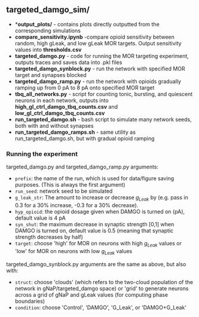 ## targeted_damgo_sim/
- ***output_plots/** - contains plots directly outputted from the corresponding simulations
- **compare_sensitivity.ipynb** -compare opioid sensitivity between random, high gLeak, and low gLeak MOR targets. Output sensitivity values into **thresholds.csv**
- **targeted_damgo.py** - code for running the MOR targeting experiment, outputs traces and saves data into .pkl files
- **targeted_damgo_synblock.py** - run the network with specified MOR target and synapses blocked
- **targeted_damgo_ramp.py** - run the network with opioids gradually ramping up from 0 pA to 8 pA onto specified MOR target
- **tbq_all_networks.py** - script for counting tonic, bursting, and quiescent neurons in each network, outputs into **high_gl_ctrl_damgo_tbq_counts.csv** and **low_gl_ctrl_damgo_tbq_counts.csv**
- **run_targeted_damgo.sh** - bash script to simulate many network seeds, both with and without synapses
- **run_targeted_damgo_ramps.sh** - same utility as run_targeted_damgo.sh, but with gradual opioid ramping

### Running the experiment
targeted_damgo.py and targeted_damgo_ramp.py arguments:
- ```prefix```: the name of the run, which is used for data/figure saving purposes. (This is always the first argument)
- ```run_seed```: network seed to be simulated
- ```g_leak_str```: The amount to increase or decrease $g_{Leak}$ by (e.g. pass in 0.3 for a 30% increase, -0.3 for a 30% decrease).
- ```hyp_opioid```: the opioid dosage given when DAMGO is turned on (pA), default value is 4 pA
- ```syn_shut```: the maximum decrease in synaptic strength [0,1] when DAMGO is turned on, default value is 0.5 (meaning that synaptic strength decreases by half)
- ```target```: choose 'high' for MOR on neurons with high $g_{Leak}$ values or 'low' for MOR on neurons with low $g_{Leak}$ values

targeted_damgo_synblock.py arguments are the same as above, but also with:
- ```struct```: choose 'clouds' (which refers to the two-cloud population of the network in gNaP/targeted_damgo space) or 'grid' to generate neurons across a grid of gNaP and gLeak values (for computing phase boundaries)
- ```condition```: choose 'Control', 'DAMGO', 'G_Leak', or 'DAMGO+G_Leak'

<!-- #### Example invocations:
```bash
# increasing G_Leak by 30%
python targeted_damgo_mod.py seed1-targeted_damgo-03 --run_seed 1 --g_leak_str 0.3

# decreasing G_Leak by 30% (note: this effect is clearer when the opioid and synaptic shutdown isn't as strong)
python targeted_damgo_mod.py seed1-targeted_damgo-03 --run_seed 1 --g_leak_str -0.3 --hyp_opioid 3 --syn_shut 0.3

# run synaptic block on network seed 1 when DAMGO and the G_Leak -30% perturbation are both on
python targeted_damgo_synblock.py seed1-targeted_damgo_synblock-03 --run_seed 1 --g_leak_str -0.3 --struct clouds --condition DAMGO+G_Leak

# run synaptic block on a grid of neurons to get the phase boundaries during control
python targeted_damgo_synblock.py seed1-targeted_damgo_synblock-03 --run_seed 1 --struct clouds --condition Control

# run synaptic block on a grid of neurons to get the phase boundaries during control
python targeted_damgo_synblock.py seed1-targeted_damgo_synblock-03 --run_seed 1 --struct clouds --condition DAMGO
``` -->

